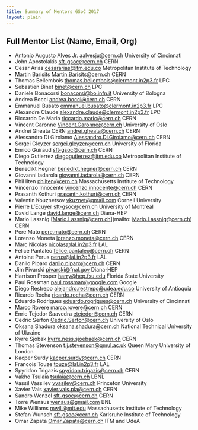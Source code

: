 ```yaml
---
title: Summary of Mentors GSoC 2017 
layout: plain
---
```


## Full Mentor List (Name, Email, Org)

* Antonio Augusto Alves Jr. [aalvesju@cern.ch](mailto:aalvesju@cern.ch) University of Cincinnati
* John Apostolakis [sft-gsoc@cern.ch](mailto:sft-gsoc@cern.ch) CERN
* Cesar Arias [cesararias@itm.edu.co](mailto:cesararias@itm.edu.co) Metropolitan Institute of Technology
* Martin Barisits [Martin.Barisits@cern.ch](mailto:Martin.Barisits@cern.ch) CERN
* Thomas Bellembois [thomas.bellembois@clermont.in2p3.fr](mailto:thomas.bellembois@clermont.in2p3.fr) LPC
* Sebastien Binet [binet@cern.ch](mailto:binet@cern.ch) LPC
* Daniele Bonacorsi [bonacorsi@bo.infn.it](mailto:bonacorsi@bo.infn.it) University of Bologna
* Andrea Bocci [andrea.bocci@cern.ch](mailto:andrea.bocci@cern.ch) CERN
* Emmanuel Busato [emmanuel.busato@clermont.in2p3.fr](mailto:emmanuel.busato@clermont.in2p3.fr) LPC
* Alexandre Claude [alexandre.claude@clermont.in2p3.fr](mailto:alexandre.claude@clermont.in2p3.fr) LPC
* Riccardo De Maria [riccardo.maric@cern.ch](mailto:riccardo.maric@cern.ch) CERN
* Vincent Garonne [Vincent.Garonne@cern.ch](mailto:Vincent.Garonne@cern.ch) University of Oslo
* Andrei Gheata CERN [andrei.gheata@cern.ch](mailto:andrei.gheata@cern.ch) CERN
* Alessandro Di Girolamo [Alessandro.Di.Girolamo@cern.ch](mailto:Alessandro.Di.Girolamo@cern.ch) CERN
* Sergei Gleyzer [sergei.gleyzer@cern.ch](mailto:sergei.gleyzer@cern.ch) University of Florida
* Enrico Guiraud [sft-gsoc@cern.ch](mailto:sft-gsoc@cern.ch) CERN
* Diego Gutierrez [diegogutierrez@itm.edu.co](mailto:diegogutierrez@itm.edu.co) Metropolitan Institute of Technology
* Benedikt Hegner [benedikt.hegner@cern.ch](mailto:benedikt.hegner@cern.ch) CERN
* Giovanni Iadarola [giovanni.iadarola@cern.ch](mailto:giovanni.iadarola@cern.ch) CERN
* Phil Ilten [philten@cern.ch](mailto:philten@cern.ch) Massachusetts Institute of Technology
* Vincenzo Innocente [vincenzo.innocente@cern.ch](mailto:vincenzo.innocente@cern.ch) CERN
* Prasanth Kothuri [prasanth.kothuri@cern.ch](mailto:prasanth.kothuri@cern.ch) CERN
* Valentin Kouznetsov [vkuznet@gmail.com](mailto:vkuznet@gmail.com) Cornell University
* Pierre L’Ecuyer [sft-gsoc@cern.ch](mailto:sft-gsoc@cern.ch) University of Montreal
* David Lange [david.lange@cern.ch](mailto:david.lange@cern.ch) Diana-HEP
* Mario Lassnig [Mario.Lassnig@cern.ch](mailto: Mario.Lassnig@cern.ch) CERN
* Pere Mato [pere.mato@cern.ch](mailto:pere.mato@cern.ch) CERN
* Lorenzo Moneta [lorenzo.moneta@cern.ch](mailto:lorenzo.moneta@cern.ch) CERN
* Marc Nicolas [nicolas@lal.in2p3.fr](mailto:nicolas@lal.in2p3.fr) LAL
* Felice Pantaleo [felice.pantaleo@cern.ch](mailto:felice.pantaleo@cern.ch) CERN
* Antoine Perus [perus@lal.in2p3.fr](mailto:perus@lal.in2p3.fr) LAL
* Danilo Piparo [danilo.piparo@cern.ch](mailto:danilo.piparo@cern.ch) CERN
* Jim Pivarski [pivarski@fnal.gov](mailto:pivarski@fnal.gov) Diana-HEP
* Harrison Prosper [harry@hep.fsu.edu](mailto:harry@hep.fsu.edu) Florida State University 
* Paul Rossman [paul.rossman@google.com](mailto:paul.rossman@google.com) Google 
* Diego Restrepo [alejandro.restrepo@udea.edu.co](mailto:alejandro.restrepo@udea.edu.co) University of Antioquia
* Ricardo Rocha [ricardo.rocha@cern.ch](mailto:ricardo.rocha@cern.ch) CERN
* Eduardo Rodrigues [eduardo.rogrigues@cern.ch](mailto:eduardo.rogrigues@cern.ch) University of Cincinnati
* Marco Rovere [marco.rovere@cern.ch](mailto:marco.rovere@cern.ch) CERN
* Enric Tejedor Saavedra [etejedor@cern.ch](mailto:etejedor@cern.ch) CERN
* Cedric Serfon [Cedric.Serfon@cern.ch](mailto:Cedric.Serfon@cern.ch) University of Oslo
* Oksana Shadura [oksana.shadura@cern.ch](mailto:oksana.shadura@cern.ch) National Technical University of Ukraine
* Kyrre Sjobak [kyrre.ness.sjoebaek@cern.ch](mailto:kyrre.ness.sjoebaek@cern.ch) CERN
* Thomas Stevenson [t.j.stevenson@qmul.ac.uk](mailto:t.j.stevenson@qmul.ac.uk) Queen Mary University of London
* Kacper Surdy [kacper.surdy@cern.ch](mailto:kacper.surdy@cern.ch) CERN
* Francois Touze [touze@lal.in2p3.fr](mailto:touze@lal.in2p3.fr) LAL
* Spyridon Trigazis [spyridon.trigazis@cern.ch](mailto:spyridon.trigazis@cern.ch) CERN
* Vakho Tsulaia [tsulaia@cern.ch](mailto:tsulaia@cern.ch) LBNL
* Vassil Vassilev [vvasilev@cern.ch](mailto:vvasilev@cern.ch) Princeton University
* Xavier Vals [xavier.vals.pla@cern.ch](mailto:xavier.vals.pla@cern.ch) CERN
* Sandro Wenzel [sft-gsoc@cern.ch](mailto:sft-gsoc@cern.ch) CERN
* Torre Wenaus [wenaus@gmail.com](mailto:wenaus@gmail.com) BNL
* Mike Williams [mwill@mit.edu](mailto:mwill@mit.edu) Massachusetts Institute of Technology
* Stefan Wunsch [sft-gsoc@cern.ch](mailto:sft-gsoc@cern.ch) Karlsruhe Institute of Technology
* Omar Zapata [Omar.Zapata@cern.ch](mailto:Omar.Zapata@cern.ch) ITM and UdeA
